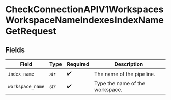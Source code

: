 # CheckConnectionAPIV1WorkspacesWorkspaceNameIndexesIndexNameGetRequest


## Fields

| Field                           | Type                            | Required                        | Description                     |
| ------------------------------- | ------------------------------- | ------------------------------- | ------------------------------- |
| `index_name`                    | *str*                           | :heavy_check_mark:              | The name of the pipeline.       |
| `workspace_name`                | *str*                           | :heavy_check_mark:              | Type the name of the workspace. |